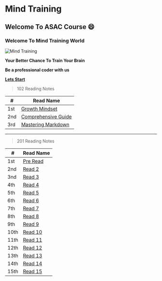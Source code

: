 # Mind Training 

## Welcome To ASAC Course :smile:


### Welcome To Mind Training World 

![Mind Training](https://i1.wp.com/www.drperlmutter.com/wp-content/uploads/2017/06/Test-Your-Brain-Quiz-Perlmutter-1.png?fit=1200%2C630&ssl=1)


**Your Better Chance To Train Your Brain**

**Be a professional coder with us**

**[Lets Start](https://khasawneh07.github.io/reading-notes/growth-mindset)**

> 102 Reading Notes 

#|Read Name
-|----------
1st | [Growth Mindset](https://khasawneh07.github.io/reading-notes/growth-mindset)
2nd | [Comprehensive Guide](https://khasawneh07.github.io/reading-notes/Mastering-Markdown)
3rd | [Mastering Markdown](https://khasawneh07.github.io/reading-notes/Comprehensive-Guide)

**********************************************************************************************
> 201 Reading Notes 

#|Read Name
-|----------
1st | [Pre Read](https://khasawneh07.github.io/reading-notes/Pre-Read)
2nd | [Read 2](https://khasawneh07.github.io/reading-notes/Read-2)
3nd | [Read 3](https://khasawneh07.github.io/reading-notes/Read-3)
4th | [Read 4](https://khasawneh07.github.io/reading-notes/Read-4)
5th | [Read 5](https://khasawneh07.github.io/reading-notes/Read-5)
6th | [Read 6](https://khasawneh07.github.io/reading-notes/Read-6)
7th | [Read 7](https://khasawneh07.github.io/reading-notes/Read-7)
8th | [Read 8](https://khasawneh07.github.io/reading-notes/Read-8)
9th | [Read 9](https://khasawneh07.github.io/reading-notes/Read-9)
10th | [Read 10](https://khasawneh07.github.io/reading-notes/Read-10)
11th | [Read 11](https://khasawneh07.github.io/reading-notes/Read-11)
12th | [Read 12](https://khasawneh07.github.io/reading-notes/Read-12)
13th | [Read 13](https://khasawneh07.github.io/reading-notes/Read-13)
14th | [Read 14](https://khasawneh07.github.io/reading-notes/Read-14)
15th | [Read 15](https://khasawneh07.github.io/reading-notes/Read-15)

